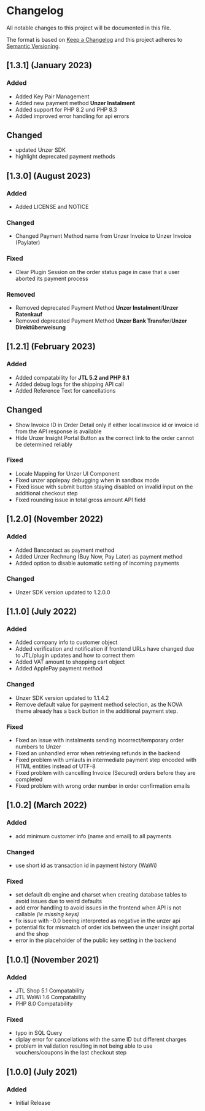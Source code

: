 # Changelog
All notable changes to this project will be documented in this file.

The format is based on [Keep a Changelog](http://keepachangelog.com/en/1.0.0/) and this project adheres to [Semantic Versioning](http://semver.org/spec/v2.0.0.html).

## [1.3.1] (January 2023)
### Added
- Added Key Pair Management
- Added new payment method **Unzer Instalment**
- Added support for PHP 8.2 und PHP 8.3
- Added improved error handling for api errors

## Changed
- updated Unzer SDK
- highlight deprecated payment methods


## [1.3.0] (August 2023)
### Added
- Added LICENSE and NOTICE

### Changed
- Changed Payment Method name from Unzer Invoice to Unzer Invoice (Paylater)

### Fixed
- Clear Plugin Session on the order status page in case that a user aborted its payment process

### Removed
- Removed deprecated Payment Method **Unzer Instalment**/**Unzer Ratenkauf**
- Removed deprecated Payment Method **Unzer Bank Transfer**/**Unzer Direktüberweisung**

## [1.2.1] (February 2023)
### Added
- Added compatability for **JTL 5.2 and PHP 8.1**
- Added debug logs for the shipping API call
- Added Reference Text for cancellations

## Changed
- Show Invoice ID in Order Detail only if either local invoice id or invoice id from the API response is available
- Hide Unzer Insight Portal Button as the correct link to the order cannot be determined reliably

### Fixed
- Locale Mapping for Unzer UI Component
- Fixed unzer applepay debugging when in sandbox mode
- Fixed issue with submit button staying disabled on invalid input on the additional checkout step
- Fixed rounding issue in total gross amount API field

## [1.2.0] (November 2022)
### Added
- Added Bancontact as payment method
- Added Unzer Rechnung (Buy Now, Pay Later) as payment method
- Added option to disable automatic setting of incoming payments

### Changed
- Unzer SDK version updated to 1.2.0.0

## [1.1.0] (July 2022)
### Added
- Added company info to customer object
- Added verification and notification if frontend URLs have changed due to JTL/plugin updates and how to correct them
- Added VAT amount to shopping cart object
- Added ApplePay payment method

### Changed
- Unzer SDK version updated to 1.1.4.2
- Remove default value for payment method selection, as the NOVA theme already has a back button in the additional payment step.

### Fixed
- Fixed an issue with instalments sending incorrect/temporary order numbers to Unzer
- Fixed an unhandled error when retrieving refunds in the backend
- Fixed problem with umlauts in intermediate payment step encoded with HTML entities instead of UTF-8
- Fixed problem with cancelling Invoice (Secured) orders before they are completed
- Fixed problem with wrong order number in order confirmation emails

## [1.0.2] (March 2022)
### Added
- add minimum customer info (name and email) to all payments

### Changed
- use short id as transaction id in payment history (WaWi)

### Fixed
- set default db engine and charset when creating database tables to avoid issues due to weird defaults
- add error handling to avoid issues in the frontend when API is not callable *(ie missing keys)*
- fix issue with -0.0 beeing interpreted as negative in the unzer api
- potential fix for mismatch of order ids between the unzer insight portal and the shop
- error in the placeholder of the public key setting in the backend


## [1.0.1] (November 2021)
### Added
- JTL Shop 5.1 Compatability
- JTL WaWi 1.6 Compatability
- PHP 8.0 Compatability

### Fixed
- typo in SQL Query
- diplay error for cancellations with the same ID but different charges
- problem in validation resulting in not being able to use vouchers/coupons in the last checkout step

## [1.0.0] (July 2021)
### Added
- Initial Release
